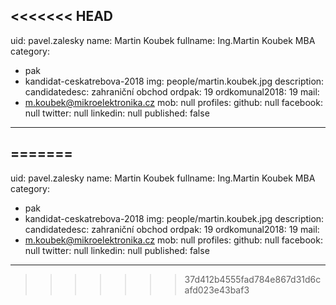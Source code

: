<<<<<<< HEAD
---
uid: pavel.zalesky
name: Martin Koubek
fullname: Ing.Martin Koubek MBA
category:
  - pak
  - kandidat-ceskatrebova-2018
img: people/martin.koubek.jpg
description: 
candidatedesc: zahraniční obchod
ordpak: 19
ordkomunal2018: 19
mail:
  - m.koubek@mikroelektronika.cz
mob: null
profiles:
  github: null
  facebook: null
  twitter: null
  linkedin: null
published: false
---

=======
---
uid: pavel.zalesky
name: Martin Koubek
fullname: Ing.Martin Koubek MBA
category:
  - pak
  - kandidat-ceskatrebova-2018
img: people/martin.koubek.jpg
description: 
candidatedesc: zahraniční obchod
ordpak: 19
ordkomunal2018: 19
mail:
  - m.koubek@mikroelektronika.cz
mob: null
profiles:
  github: null
  facebook: null
  twitter: null
  linkedin: null
published: false
---

>>>>>>> 37d412b4555fad784e867d31d6cafd023e43baf3
